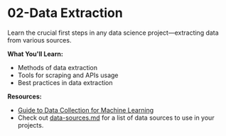 # 02-Data Extraction

Learn the crucial first steps in any data science project—extracting data from various sources.

**What You'll Learn:**

- Methods of data extraction
- Tools for scraping and APIs usage
- Best practices in data extraction

**Resources:**

- [Guide to Data Collection for Machine Learning](https://waverleysoftware.com/blog/data-collection-for-machine-learning-guide/)
- Check out [data-sources.md](data-sources.md) for a list of data sources to use in your projects.
